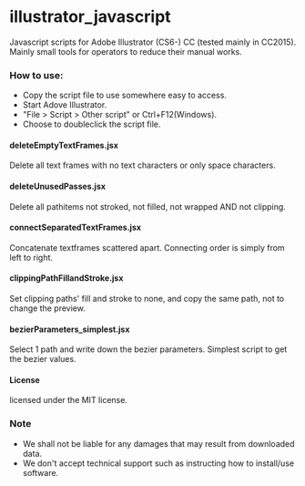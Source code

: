 # illustrator_javascript

Javascript scripts for Adobe Illustrator (CS6-) CC (tested mainly in CC2015).
Mainly small tools for operators to reduce their manual works.

### How to use:
- Copy the script file to use somewhere easy to access.
- Start Adove Illustrator. 
- "File >  Script > Other script" or Ctrl+F12(Windows).
- Choose to doubleclick the script file.

#### deleteEmptyTextFrames.jsx
Delete all text frames with no text characters or only space characters.

#### deleteUnusedPasses.jsx
Delete all pathitems not stroked, not filled, not wrapped AND not clipping.

#### connectSeparatedTextFrames.jsx
Concatenate textframes scattered apart. Connecting order is simply from left to right.

#### clippingPathFillandStroke.jsx
Set clipping paths' fill and stroke to none, and copy the same path, not to change the preview.

#### bezierParameters_simplest.jsx
Select 1 path and write down the bezier parameters. Simplest script to get the bezier values.


#### License 
licensed under the MIT license.

### Note
- We shall not be liable for any damages that may result from downloaded data.
- We don't accept technical support such as instructing how to install/use software.
